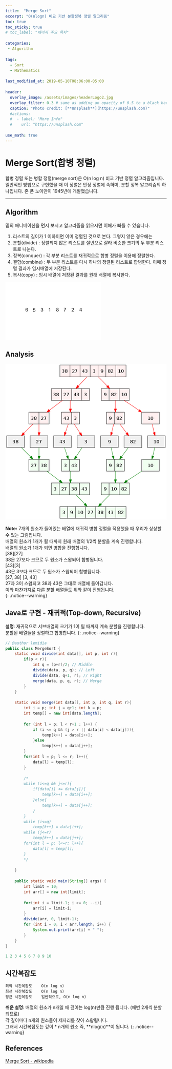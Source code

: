 ```yaml
---
title:  "Merge Sort"
excerpt: "O(nlogn) 비교 기반 분할정복 정렬 알고리즘"
toc: true
toc_sticky: true
# toc_label: "페이지 주요 목차"

categories:
 - Algorithm

tags:
  - Sort
  - Mathematics
  
last_modified_at: 2019-05-10T08:06:00-05:00

header:
  overlay_image: /assets/images/headerLogo2.jpg
  overlay_filter: 0.3 # same as adding an opacity of 0.5 to a black background
  caption: "Photo credit: [**Unsplash**](https://unsplash.com)"
  #actions:
  #  - label: "More Info"
  #    url: "https://unsplash.com"

use_math: true
---
```


# Merge Sort(합병 정렬)

합병 정렬 또는 병합 정렬(merge sort)은 O(n log n) 비교 기반 정렬 알고리즘입니다.  
일반적인 방법으로 구현했을 때 이 정렬은 안정 정렬에 속하며, 분할 정복 알고리즘의 하나입니다.
존 폰 노이만이 1945년에 개발했습니다.

***

## Algorithm

밑의 애니메이션을 먼저 보시고 알고리즘을 읽으시면 이해가 빠를 수 있습니다.

1. 리스트의 길이가 1 이하이면 이미 정렬된 것으로 본다. 그렇지 않은 경우에는
2. 분할(divide) : 정렬되지 않은 리스트를 절반으로 잘라 비슷한 크기의 두 부분 리스트로 나눈다.
3. 정복(conquer) : 각 부분 리스트를 재귀적으로 합병 정렬을 이용해 정렬한다.
4. 결합(combine) : 두 부분 리스트를 다시 하나의 정렬된 리스트로 합병한다. 이때 정렬 결과가 임시배열에 저장된다.
5. 복사(copy) : 임시 배열에 저장된 결과를 원래 배열에 복사한다.

![Alt text](/assets/images/merge-sort-example.gif)

## Analysis

![Alt text](/assets/images/merge-sort-rec.png)

**Note:** 7개의 원소가 들어있는 배열에 재귀적 병합 정렬을 적용했을 때 우리가 상상할 수 있는 그림입니다.  
배열의 원소가 1개가 될 때까지 원래 배열의 1/2씩 분할을 계속 진행합니다.  
배열의 원소가 1개가 되면 병합을 진행합니다.  
[38][27]  
38은 27보다 크므로 두 원소가 스왑되어 합병됩니다.  
[43][3]  
43은 3보다 크므로 두 원소가 스왑되어 합병됩니다.  
[27, 38] [3, 43]  
27과 3이 스왑되고 38과 43은 그대로 배열에 들어갑니다.  
이와 마찬가지로 다른 분할 배열들도 위와 같이 진행됩니다.  
{: .notice--warning}

## Java로 구현 - 재귀적(Top-down, Recursive)
**설명**: 재귀적으로 서브배열의 크기가 1이 될 때까지 계속 분할을 진행합니다.  
분할된 배열들을 정렬하고 합병합니다.
{: .notice--warning}
```java
// @author lemidia
public class MergeSort {
    static void divide(int data[], int p, int r){
        if(p < r){
            int q = (p+r)/2; // Middle
            divide(data, p, q); // Left
            divide(data, q+1, r); // Right
            merge(data, p, q, r); // Merge
        }
    }

    static void merge(int data[], int p, int q, int r){
        int i = p; int j = q+1; int k = p;
        int temp[] = new int[data.length];

        for (int l = p; l < r+1 ; l++) {
            if (i <= q && (j > r || data[i] < data[j])){
                temp[k++] = data[i++];
            }else
                temp[k++] = data[j++];
        }
        for(int l = p; l <= r; l++){
            data[l] = temp[l];
        }

        /*
        while (i<=q && j<=r){
            if(data[i] <= data[j]){
                temp[k++] = data[i++];
            }else{
                temp[k++] = data[j++];
            }
        }
        while (i<=q)
            temp[k++] = data[i++];
        while (j<=r)
            temp[k++] = data[j++];
        for(int l = p; l<=r; l++){
            data[l] = temp[l];
        }
        */

    }

    public static void main(String[] args) {
        int limit = 10;
        int arr[] = new int[limit];

        for(int i = limit-1; i >= 0; --i){
            arr[i] = limit-i;
        }
        divide(arr, 0, limit-1);
        for (int i = 0; i < arr.length; i++) {
            System.out.print(arr[i] + " ");
        }
    }
}
```

```java
1 2 3 4 5 6 7 8 9 10 
```

## 시간복잡도
```markdown 
최악 시간복잡도	O(n log n)
최선 시간복잡도	O(n log n)
평균 시간복잡도	일반적으로, O(n log n)
```
**쉬운 설명**: 배열의 원소가 n개일 때 깊이는 log(n)만큼 진행 됩니다. (매번 2개씩 분할 되므로)  
각 깊이마다 n개의 원소들이 제자리를 찾아 스왑됩니다.  
그래서 시간복잡도는 깊이 * n개의 원소 즉, **nlog(n)**이 됩니다.
{: .notice--warning}

## References

[Merge Sort - wikipedia](https://en.wikipedia.org/wiki/Merge_sort)
